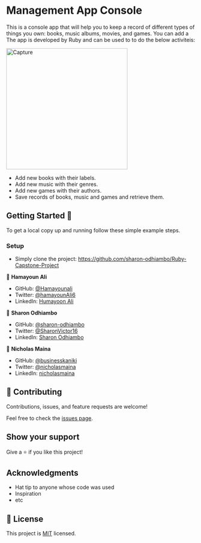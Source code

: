 # Management App Console

This is a console app that will help you to keep a record of different types of things you own: books, music albums, movies, and games. You can add a
The app is developed by Ruby and can be used to to do the below activiteis:

<img width="323" alt="Capture" src="https://user-images.githubusercontent.com/22744775/195506577-3da1421e-2b59-4d4d-a794-26e519a13a72.PNG">

- Add new books with their labels.
- Add new music with their genres.
- Add new games with their authors.
- Save records of books, music and games and retrieve them.

## Getting Started 🙌

To get a local copy up and running follow these simple example steps.

### Setup

- Simply clone the project: https://github.com/sharon-odhiambo/Ruby-Capstone-Project


👤 **Hamayoun Ali**

- GitHub: [@Hamayounali](https://github.com/Hamayounali)
- Twitter: [@hamayounAli6](https://twitter.com/hamayounAli6)
- LinkedIn: [Humayoon Ali](https://www.linkedin.com/in/humayoon-ali-663ba2239)

👤 **Sharon Odhiambo**

- GitHub: [@sharon-odhiambo](https://github.com/sharon-odhiambo)
- Twitter: [@SharonVictor16](https://twitter.com/sharonvictor16)
- LinkedIn: [Sharon Odhiambo](https://www.linkedin.com/in/sharonn-odhiambo/)

👤 **Nicholas Maina**

- GitHub: [@businesskaniki](https://github.com/businesskaniki)
- Twitter: [@nicholasmaina](https://twitter.com/nicholasmaina)
- LinkedIn: [nicholasmaina](https://www.linkedin.com/in/Nicholas-Maina/)

## 🤝 Contributing

Contributions, issues, and feature requests are welcome!

Feel free to check the [issues page](../../issues/).

## Show your support

Give a ⭐️ if you like this project!

## Acknowledgments

- Hat tip to anyone whose code was used
- Inspiration
- etc

## 📝 License

This project is [MIT](./MIT.md) licensed.
